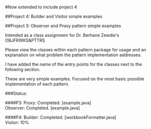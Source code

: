 #Now extended to include project 4

##Project 4: Builder and Visitor simple examples

##Project 3: Observer and Proxy pattern simple examples

Intended as a class assignmenr for Dr. Berhane Zewdie's OBJFRWKS&PTTRS

Please view the classes within each pattern package for usage and an explanation on what problem the pattern implementation addresses.

I have added the name of the entry points for the classes next to the following section.

These are very simple examples. Focused on the most basic possible implementation of each pattern.

###Status:

####P3:
Proxy: Completed. [example.java]<br>
Observer: Completed. [example.java]<br>

####P4:
Builder: Completed. [workbookFormatter.java]<br>
Visitor: 10%<br>
